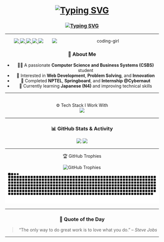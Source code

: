 <!-- ⚡ Attractive GitHub README – by Priyadharshini Template Inspired by 3D Modern Designs -->



<h1 align="center">
  <a href="https://git.io/typing-svg">
    <img src="https://readme-typing-svg.herokuapp.com?font=Poppins&weight=700&size=35&pause=1500&color=AD6CFF&center=true&vCenter=true&width=600&lines=Hey+👋,+I'm+Priyadharshini!;From+Namakkal,+India!;Aspiring+Software+Engineer💻" alt="Typing SVG" />
  </a>
</h1>

<h3 align="center">
  <a href="https://git.io/typing-svg">
    <img src="https://readme-typing-svg.herokuapp.com?font=Outfit&size=22&pause=2000&color=AD6CFF&center=true&vCenter=true&width=550&lines=💡+Tech+Explorer+|+Web+Developer+|+Quick+Learner" alt="Typing SVG" />
  </a>
</h3>


---

<div align="center">
  <a href="mailto:priyacsbs2023@gmail.com">
    <img src="https://img.shields.io/badge/Gmail-EA4335?style=for-the-badge&logo=gmail&logoColor=white" height="30"/>
  </a>
  <a href="https://www.linkedin.com/in/priyadharshini-s-124636290/">
    <img src="https://img.shields.io/badge/LinkedIn-0A66C2?style=for-the-badge&logo=linkedin&logoColor=white" height="30"/>
  </a>
  <a href="https://github.com/Priyadharshini-S1503">
    <img src="https://img.shields.io/badge/GitHub-171515?style=for-the-badge&logo=github&logoColor=white" height="30"/>
  </a>
   <a href="https://www.hackerrank.com/profile/priyacsbs2023">
  <img src="https://img.shields.io/badge/HackerRank-00EA64?style=for-the-badge&logo=hackerrank&logoColor=white" height="30"/>
</a>

<!-- LeetCode -->
<a href="https://leetcode.com/u/Priyadharshini1503/">
  <img src="https://img.shields.io/badge/LeetCode-F89F1B?style=for-the-badge&logo=leetcode&logoColor=white" height="30"/>
</a>

<img align="right" src="https://user-images.githubusercontent.com/74038190/212749447-bfb7e725-6987-49d9-ae85-2015e3e7cc41.gif" width="350" alt="coding-girl"/>

### 💫 About Me

- 👩‍💻 A passionate **Computer Science and Business Systems (CSBS)** student  
- 🎯 Interested in **Web Development**, **Problem Solving**, and **Innovation**  
- 🚀 Completed **NPTEL**, **Springboard**, and **Internship @Cybernaut**  
- 🌱 Currently learning **Japanese (N4)** and improving technical skills  
 


---





<br>
⚙️ Tech Stack I Work With


<div align="center">
  <img src="https://skillicons.dev/icons?i=html,js,react,java,python,c,cpp,mysql,mongodb,vscode,github,bootstrap,canva" />
</div>

---

### 📊 GitHub Stats & Activity

<div align="center">
  <img height="160em" src="https://github-profile-summary-cards.vercel.app/api/cards/profile-details?username=priyadharshini&theme=github_dark" />
  <img height="160em" src="https://github-profile-summary-cards.vercel.app/api/cards/stats?username=priyadharshini&theme=github_dark" />
</div>

---



🏆 GitHub Trophies
<div align="center">
  <img src="https://github-profile-trophy.vercel.app/?username=Priyadharshini&theme=onedark&no-frame=true&margin-w=15&row=2&column=4" alt="GitHub Trophies" />
</div>



<div align="center">
  <img src="https://github.com/Platane/snk/raw/output/github-contribution-grid-snake.svg" alt="snake animation" />
</div>

---
### 🧠 Quote of the Day
> “The only way to do great work is to love what you do.” – *Steve Jobs*

---
